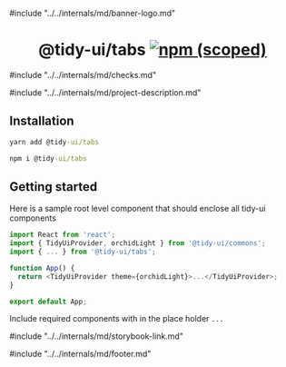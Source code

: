 #include "../../internals/md/banner-logo.md"

<h1 align="center">
  @tidy-ui/tabs
  <a href="https://www.npmjs.com/package/@tidy-ui/tabs">
    <img alt="npm (scoped)" src="https://img.shields.io/npm/v/@tidy-ui/tabs" />
  </a>
</h1>
#include "../../internals/md/checks.md"

#include "../../internals/md/project-description.md"

## Installation

```cmd
yarn add @tidy-ui/tabs
```

```cmd
npm i @tidy-ui/tabs
```

## Getting started

Here is a sample root level component that should enclose all tidy-ui components

```typescript
import React from 'react';
import { TidyUiProvider, orchidLight } from '@tidy-ui/commons';
import { ... } from '@tidy-ui/tabs';

function App() {
  return <TidyUiProvider theme={orchidLight}>...</TidyUiProvider>;
}

export default App;
```

Include required components with in the place holder `...`

#include "../../internals/md/storybook-link.md"

#include "../../internals/md/footer.md"

